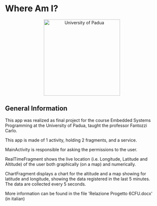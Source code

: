# Where Am I?
<p align="center">
    <img src="https://www.unidformazione.com/wp-content/uploads/2018/04/unipd-universita-di-padova.png" width="250" alt="University of Padua"/>
</p>

## General Information
This app was realized as final project for the course Embedded Systems Programming at the University of Padua, taught the professor Fantozzi Carlo.

This app is made of 1 activity, holding 2 fragments, and a service.

MainActivity is responsible for asking the permissions to the user.

RealTimeFragment shows the live location (i.e. Longitude, Latitude and Altitude) of the user both graphically (on a map) and numerically. 

ChartFragment displays a chart for the altitude and a map showing for latitude and longitude, showing the data registered in the last 5 minutes.
The data are collected every 5 seconds.

More information can be found in the file 'Relazione Progetto 6CFU.docx' (in italian)
